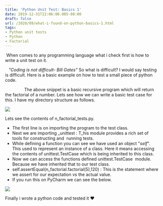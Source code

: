 ```yaml
---
title: 'Python Unit Test: Basics 1'
date: 2019-12-31T22:06:00.005-08:00
draft: false
url: /2020/09/what-i-found-on-python-basics-1.html
tags: 
- Python unit tests
- Python
- Factorial
---
```


 When comes to any programming language what i check first is how to write a unit test on it. 

   _"Coding is not difficult- Bill Gates"_ So what is difficult? I would say testing is difficult. Here is a basic example on how to test a small piece of python code.

  

                The above snippet is a basic recursive program which will return the factorial of a number. Lets see how we can write a basic test case for this. I have my directory structure as follows.

[![](https://blogger.googleusercontent.com/img/b/R29vZ2xl/AVvXsEjSuW4MWxkwZxWNHpl-IrVSSatiJBJHmmni_7xQWMjyt176mMeNx-tSr4E-daC7bBlMnUv2GEm2PLsDkLoqPTTPIkaqbhmFFpbTK2TX_A8SSNayfo38EeO_d-qRxQ-6bxCiw9KZSqiGzkte/)](https://blogger.googleusercontent.com/img/b/R29vZ2xl/AVvXsEjSuW4MWxkwZxWNHpl-IrVSSatiJBJHmmni_7xQWMjyt176mMeNx-tSr4E-daC7bBlMnUv2GEm2PLsDkLoqPTTPIkaqbhmFFpbTK2TX_A8SSNayfo38EeO_d-qRxQ-6bxCiw9KZSqiGzkte/)

  
  

Lets see the contents of n\_factorial\_tests.py.

  

  

*   The first line is on importing the program to the test class. 
*   Next we are importing _unittest : T_his module provides a rich set of tools for constructing and  running tests.
*   While defining a function you can see we have used an object "_self_". This used to represent an instance of a class. Here it means accessing the contents of unittest.TestCase which is being inherited to this class.
*   Now we can access the functions defined unittest.TestCase  module. Because we have inherited that to our test class.
*   self.assertEqual(n\_factorial.factorial(5),120) : This is the statement where we assert for our expectation vs the actual value.
*   If you run this on PyCharm we can see the below.

[![](https://blogger.googleusercontent.com/img/b/R29vZ2xl/AVvXsEhpAkddv8OdNmNnXeXa0HajuadQ2ixTF3uvBknMECOJBu3sE2anoJm0bzJDv62tgjyGMgujdZMD5eKBjrWsG29gARKmLx9xxftpRXT7U0lTFY9f77dpQCrdFGNl1WhJD-ILjjxlVGJGJMHC/)](https://blogger.googleusercontent.com/img/b/R29vZ2xl/AVvXsEhpAkddv8OdNmNnXeXa0HajuadQ2ixTF3uvBknMECOJBu3sE2anoJm0bzJDv62tgjyGMgujdZMD5eKBjrWsG29gARKmLx9xxftpRXT7U0lTFY9f77dpQCrdFGNl1WhJD-ILjjxlVGJGJMHC/)

  

Finally i wrote a python code and tested it ❤️